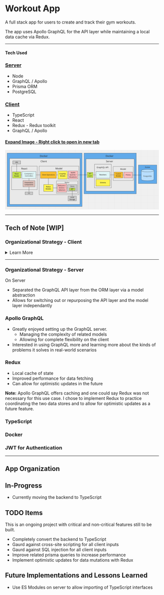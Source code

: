 # Workout App

A full stack app for users to create and track their gym workouts.

The app uses Apollo GraphQL for the API layer while maintaining a local data cache via Redux.

---

#### Tech Used

### [Server](https://github.com/msolorio/workout-app)
- Node
- GraphQL / Apollo
- Prisma ORM
- PostgreSQL

### [Client](https://github.com/msolorio/workout-app-client)

- TypeScript
- React
- Redux - Redux toolkit
- GraphQL / Apollo

#### [Expand Image - Right click to open in new tab](https://raw.githubusercontent.com/msolorio/workout_app/main/readme-assets/workout-app-architecture.png)

![Workout app Architecture](./readme-assets/workout-app-architecture.png)

---

## Tech of Note [WIP]


### Organizational Strategy - Client

<details>
<summary>Learn More</summary>

<br>

Implemented separate layers for data interaction and component UI, mimicking MVC architecture.

#### [Expand Image - Right click to open in new tab](https://raw.githubusercontent.com/msolorio/workout_app/main/readme-assets/client-mvc.png)

![MVC architecture on the client](./readme-assets/client-mvc.png)

#### Models - Redux and GraphQL Models
- For abstracting away vendor specific code for GraphQL and Redux
- Housing error handling for GraphQL queries and mutations
- Uses React Hooks

#### Models - Client Operations Models
- For managing implementation details of communication between GraphQL and Redux
- Presenting high level operations to the controllers
- Uses React Hooks

#### Container Components (Controllers)
- For High level coordination of page level tasks
- Retrieving data from the URL
- Calling model methods for setting and retrieving data
- Managing local component state
- Handling events
- Handling redirects
- Pulling in UI and passing data

#### Presentation Components (View)
- Presenting data and styled UI

<br>

#### Code Example - Right click to open in new tab

- [ShowWorkout Container Component](https://github.com/msolorio/workout_app_client/blob/main/src/pages/ShowWorkout/index.tsx)
- [Workout Client Operations Models](https://github.com/msolorio/workout_app_client/blob/main/src/model/resources/Workout/index.ts)

</details>

---

### Organizational Strategy - Server

On Server
- Separated the GraphQL API layer from the ORM layer via a model abstraction
- Allows for switching out or repurposing the API layer and the model layer independantly





<!-- ### Data Handling Strategy on the Client
Used Apollo GraphQL hooks for persistent data storage while maintaining a local cache via Redux
  - Decreased load on the server by [xxx%]
  - Enabled nearly instantaneous performance for data reads



Allows for implementing optimistic updates as a future feature
- Updating user data and creating new records client-side before receiving a response from the server



**Note:** GraphQL does provide caching tools and arguably Redux was not needed for the current implementation. I opted to use Redux to practice managing and syncing both data stores and to allow for optimistic updates as a future feature.
 -->




### Apollo GraphQL
- Greatly enjoyed setting up the GraphQL server.
  - Managing the complexity of related models
  - Allowing for complete flexibility on the client
- Interested in using GraphQL more and learning more about the kinds of problems it solves in real-world scenarios
<!-- 
Go over GraphQL implementation
- how GraphQL works
- Response has same shape as the request
- Schema is contract between client and server
- Each field corresponds with a resolver - will resolve the data for that field
- Must manually resolve the fields for related models

- On client
  - Error handling for GraphQL requests
    - Implemented a custom error handling mechanism as
    - an opportunity to more deeply understand error handling with GraphQL

-->

### Redux
- Local cache of state
- Improved performance for data fetching
- Can allow for optimistic updates in the future

**Note:** Apollo GraphQL offers caching and one could say Redux was not necessary for this use case. I chose to implement Redux to practice coordinating the two data stores and to allow for optimistic updates as a future feature.

### TypeScript
<!-- 
Made me more conscious of how I was coding

TODO: tighten typescript code
 -->

### Docker

### JWT for Authentication

---

## App Organization
<!-- 
Abstracted away vendor specific code for Redux and GraphQL
- Created model interfaces for interacting with Redux and GraphQL
 -->

## In-Progress
- Currently moving the backend to TypeScript

## TODO Items
This is an ongoing project with critical and non-critical features still to be built.
- Completely convert the backend to TypeScript
- Gaurd against cross-site scripting for all client inputs
- Gaurd against SQL injection for all client inputs
- Improve related prisma queries to increase performance
- Implement optimistic updates for data mutations with Redux


## Future Implementations and Lessons Learned
- Use ES Modules on server to allow importing of TypeScript interfaces
